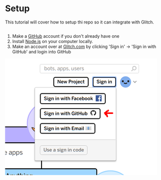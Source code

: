 # Setup

This tutorial will cover how to setup thi repo so it can integrate with Glitch.

## 

1. Make a [GitHub](https://github.com/) account if you don't already have one
1. Install [Node.js](https://nodejs.org) on your computer locally.
1. Make an account over at [Glitch.com](https://glitch.com/) by clicking 'Sign in' -> 'Sign in with GitHub' and login into GitHub

![Sign up link in glitch](/Documentation/img/github-glitch.png)

